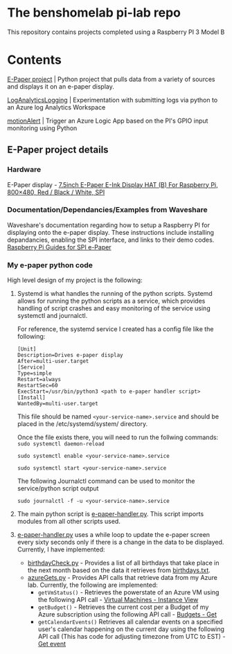 # The benshomelab pi-lab repo
This repository contains projects completed using a Raspberry PI 3 Model B

# Contents
[E-Paper project](e-paper) | Python project that pulls data from a variety of sources and displays it on an e-paper display.

[LogAnalyticsLogging](LogAnalyticsLogging) | Experimentation with submitting logs via python to an Azure log Analytics Workspace

[motionAlert](motionAlert) | Trigger an Azure Logic App based on the PI's GPIO input monitoring using Python

## E-Paper project details

### Hardware

E-Paper display - [7.5inch E-Paper E-Ink Display HAT (B) For Raspberry Pi, 800×480, Red / Black / White, SPI](https://www.waveshare.com/7.5inch-e-Paper-HAT-B.htm)

### Documentation/Dependancies/Examples from Waveshare

Waveshare's documentation regarding how to setup a Raspberry PI for displaying onto the e-paper display. These instructions include installing depandancies, enabling the SPI interface, and links to their demo codes. [Raspberry Pi Guides for SPI e-Paper](https://www.waveshare.com/wiki/Template:Raspberry_Pi_Guides_for_SPI_e-Paper)

### My e-paper python code

High level design of my project is the following:

1. Systemd is what handles the running of the python scripts. Systemd allows for running the python scripts as a service, which provides handling of script crashes and easy monitoring of the service using systemctl and journalctl.

    For reference, the systemd service I created has a config file like the following:
    ```
    [Unit]
    Description=Drives e-paper display
    After=multi-user.target
    [Service]
    Type=simple
    Restart=always
    RestartSec=60
    ExecStart=/usr/bin/python3 <path to e-paper handler script>
    [Install]
    WantedBy=multi-user.target
    ```
    
    This file should be named `<your-service-name>.service` and should be placed in the /etc/systemd/system/ directory.
    
    Once the file exists there, you will need to run the follwing commands:
    `sudo systemctl daemon-reload`
    
    `sudo systemctl enable <your-service-name>.service`
    
    `sudo systemctl start <your-service-name>.service`
    
    The following Journalctl command can be used to monitor the service/python script output 
    
    `sudo journalctl -f -u <your-service-name>.service`

2. The main python script is [e-paper-handler.py](e-paper/e-paper-handler.py). This script imports modules from all other scripts used.
3. [e-paper-handler.py](e-paper/e-paper-handler.py) uses a while loop to update the e-paper screen every sixty seconds only if there is a change in the data to be displayed. Currently, I have implemented:

    - [birthdayCheck.py](e-paper/birthdayCheck.py) - Provides a list of all birthdays that take place in the next month based on the data it retrieves from [birthdays.txt](e-paper/birthdays.txt).
    - [azureGets.py](e-paper/azureGets.py) - Provides API calls that retrieve data from my Azure lab. Currently, the following are implemented:
        - `getVmStatus()` - Retrieves the powerstate of an Azure VM using the following API call - [Virtual Machines - Instance View](https://learn.microsoft.com/en-us/rest/api/compute/virtual-machines/instance-view?tabs=HTTP)
        - `getBudget()` - Retrieves the current cost per a Budget of my Azure subscription using the following API call - [Budgets - Get](https://learn.microsoft.com/en-us/rest/api/consumption/budgets/get?tabs=HTTP)
        - `getCalendarEvents()` Retrieves all calendar events on a specified user's calendar happening on the current day using the following API call (This has code for adjusting timezone from UTC to EST) - [Get event](https://learn.microsoft.com/en-us/graph/api/event-get?view=graph-rest-1.0&tabs=http)
